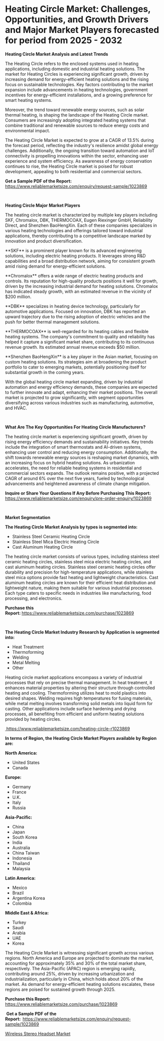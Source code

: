<p><h1>Heating Circle Market: Challenges, Opportunities, and Growth Drivers and Major Market Players forecasted for period from 2025 - 2032</h1></p><p><strong>Heating Circle Market Analysis and Latest Trends</strong></p>
<p><p>The Heating Circle refers to the enclosed systems used in heating applications, including domestic and industrial heating solutions. The market for Heating Circles is experiencing significant growth, driven by increasing demand for energy-efficient heating solutions and the rising focus on sustainable technologies. Key factors contributing to the market expansion include advancements in heating technologies, government incentives for energy-efficient installations, and a growing preference for smart heating systems. </p><p>Moreover, the trend toward renewable energy sources, such as solar thermal heating, is shaping the landscape of the Heating Circle market. Consumers are increasingly adopting integrated heating systems that combine traditional and renewable sources to reduce energy costs and environmental impact. </p><p>The Heating Circle Market is expected to grow at a CAGR of 13.5% during the forecast period, reflecting the industry's resilience amidst global energy challenges. Additionally, the ongoing transition toward automation and IoT connectivity is propelling innovations within the sector, enhancing user experience and system efficiency. As awareness of energy conservation continues to rise, the Heating Circle market is poised for robust development, appealing to both residential and commercial sectors.</p></p>
<p><strong>Get a Sample PDF of the Report:&nbsp;</strong> <a href="https://www.reliablemarketsize.com/enquiry/request-sample/1023869?utm_campaign=2778&utm_medium=2&utm_source=Github&utm_content=ia&utm_term=05032025&utm_id=heating-circle">https://www.reliablemarketsize.com/enquiry/request-sample/1023869</a></p>
<p>&nbsp;</p>
<p><strong>Heating Circle Major Market Players</strong></p>
<p><p>The heating circle market is characterized by multiple key players including SKF, Chromalox, DBK, THERMOCOAX, Eugen Riexinger GmbH, Reliability Direct, and Shenzhen BaoHengXin. Each of these companies specializes in various heating technologies and offerings tailored toward industrial applications, thereby contributing to a competitive landscape marked by innovation and product diversification.</p><p>**SKF** is a prominent player known for its advanced engineering solutions, including electric heating products. It leverages strong R&D capabilities and a broad distribution network, aiming for consistent growth amid rising demand for energy-efficient solutions.</p><p>**Chromalox** offers a wide range of electric heating products and controls. Its reputation for high-quality products positions it well for growth, driven by the increasing industrial demand for heating solutions. Chromalox has indicated steady growth, with an estimated revenue in the vicinity of $200 million.</p><p>**DBK** specializes in heating device technology, particularly for automotive applications. Focused on innovation, DBK has reported an upward trajectory due to the rising adoption of electric vehicles and the push for better thermal management solutions.</p><p>**THERMOCOAX** is well-regarded for its heating cables and flexible heating systems. The company's commitment to quality and reliability has helped it capture a significant market share, contributing to its continuous revenue growth. Its estimated annual revenue exceeds $50 million.</p><p>**Shenzhen BaoHengXin** is a key player in the Asian market, focusing on custom heating solutions. Its strategies aim at broadening the product portfolio to cater to emerging markets, potentially positioning itself for substantial growth in the coming years.</p><p>With the global heating circle market expanding, driven by industrial automation and energy efficiency demands, these companies are expected to further innovate and adapt, enhancing their market positions. The overall market is projected to grow significantly, with segment opportunities diversifying across various industries such as manufacturing, automotive, and HVAC.</p></p>
<p>&nbsp;</p>
<p><strong>What Are The Key Opportunities For Heating Circle Manufacturers?</strong></p>
<p><p>The heating circle market is experiencing significant growth, driven by rising energy efficiency demands and sustainability initiatives. Key trends include the integration of smart thermostats and AI-driven systems, enhancing user control and reducing energy consumption. Additionally, the shift towards renewable energy sources is reshaping market dynamics, with an increasing focus on hybrid heating solutions. As urbanization accelerates, the need for reliable heating systems in residential and commercial sectors expands. The outlook remains positive, with a projected CAGR of around 6% over the next five years, fueled by technological advancements and heightened awareness of climate change mitigation.</p></p>
<p><strong>Inquire or Share Your Questions If Any Before Purchasing This Report:</strong> <a href="https://www.reliablemarketsize.com/enquiry/pre-order-enquiry/1023869?utm_campaign=2778&utm_medium=2&utm_source=Github&utm_content=ia&utm_term=05032025&utm_id=heating-circle">https://www.reliablemarketsize.com/enquiry/pre-order-enquiry/1023869</a></p>
<p>&nbsp;</p>
<p><strong>Market Segmentation</strong></p>
<p><strong>The Heating Circle Market Analysis by types is segmented into:</strong></p>
<p><ul><li>Stainless Steel Ceramic Heating Circle</li><li>Stainless Steel Mica Electric Heating Circle</li><li>Cast Aluminum Heating Circle</li></ul></p>
<p><p>The heating circle market consists of various types, including stainless steel ceramic heating circles, stainless steel mica electric heating circles, and cast aluminum heating circles. Stainless steel ceramic heating circles offer durability and precision for high-temperature applications, while stainless steel mica options provide fast heating and lightweight characteristics. Cast aluminum heating circles are known for their efficient heat distribution and lightweight nature, making them suitable for various industrial processes. Each type caters to specific needs in industries like manufacturing, food processing, and electronics.</p></p>
<p><strong>Purchase this Report:&nbsp;</strong><a href="https://www.reliablemarketsize.com/purchase/1023869?utm_campaign=2778&utm_medium=2&utm_source=Github&utm_content=ia&utm_term=05032025&utm_id=heating-circle">https://www.reliablemarketsize.com/purchase/1023869</a></p>
<p>&nbsp;</p>
<p><strong>The Heating Circle Market Industry Research by Application is segmented into:</strong></p>
<p><ul><li>Heat Treatment</li><li>Thermoforming</li><li>Welding</li><li>Metal Melting</li><li>Other</li></ul></p>
<p><p>Heating circle market applications encompass a variety of industrial processes that rely on precise thermal management. In heat treatment, it enhances material properties by altering their structure through controlled heating and cooling. Thermoforming utilizes heat to mold plastics into desired shapes. Welding requires high temperatures for fusing materials, while metal melting involves transforming solid metals into liquid form for casting. Other applications include surface hardening and drying processes, all benefiting from efficient and uniform heating solutions provided by heating circles.</p></p>
<p><a href="https://www.reliablemarketsize.com/heating-circle-r1023869?utm_campaign=2778&utm_medium=2&utm_source=Github&utm_content=ia&utm_term=05032025&utm_id=heating-circle">&nbsp;https://www.reliablemarketsize.com/heating-circle-r1023869</a></p>
<p><strong>In terms of Region, the Heating Circle Market Players available by Region are:</strong></p>
<p>
    <p> <strong> North America: </strong>
        <ul>
            <li>United States</li>
            <li>Canada</li>
        </ul>
        </p> 
    <p> <strong> Europe: </strong>
        <ul>
            <li>Germany</li>
            <li>France</li>
            <li>U.K.</li>
            <li>Italy</li>
            <li>Russia</li>
        </ul>
        </p> 
    <p> <strong> Asia-Pacific: </strong>
        <ul>
            <li>China</li>
            <li>Japan</li>
            <li>South Korea</li>
            <li>India</li>
            <li>Australia</li>
            <li>China Taiwan</li>
            <li>Indonesia</li>
            <li>Thailand</li>
            <li>Malaysia</li>
        </ul>
        </p> 
    <p> <strong> Latin America: </strong>
        <ul>
            <li>Mexico</li>
            <li>Brazil</li>
            <li>Argentina Korea</li>
            <li>Colombia</li>
        </ul>
        </p> 
    <p> <strong> Middle East & Africa: </strong>
        <ul>
            <li>Turkey</li>
            <li>Saudi</li>
            <li>Arabia</li>
            <li>UAE</li>
            <li>Korea</li>
        </ul>
    </p>
    </p>
<p><p>The Heating Circle Market is witnessing significant growth across various regions. North America and Europe are projected to dominate the market, accounting for approximately 35% and 30% of the total market share, respectively. The Asia-Pacific (APAC) region is emerging rapidly, contributing around 25%, driven by increasing urbanization and industrialization, particularly in China, which holds about 20% of the market. As demand for energy-efficient heating solutions escalates, these regions are poised for sustained growth through 2025.</p></p>
<p><strong>Purchase this Report: </strong><a href="https://www.reliablemarketsize.com/purchase/1023869?utm_campaign=2778&utm_medium=2&utm_source=Github&utm_content=ia&utm_term=05032025&utm_id=heating-circle">https://www.reliablemarketsize.com/purchase/1023869</a></p>
<p>&nbsp;<strong>Get a Sample PDF of the Report:&nbsp;&nbsp;</strong><a href="https://www.reliablemarketsize.com/enquiry/request-sample/1023869?utm_campaign=2778&utm_medium=2&utm_source=Github&utm_content=ia&utm_term=05032025&utm_id=heating-circle">https://www.reliablemarketsize.com/enquiry/request-sample/1023869</a></p>
<p><strong></strong></p>
<p><p><a href="https://github.com/pimanoruman/Market-Research-Report-List-1/blob/main/wireless-stereo-headset-market.md?utm_campaign=2778&utm_medium=2&utm_source=Github&utm_content=ia&utm_term=05032025&utm_id=heating-circle">Wireless Stereo Headset Market</a></p></p>